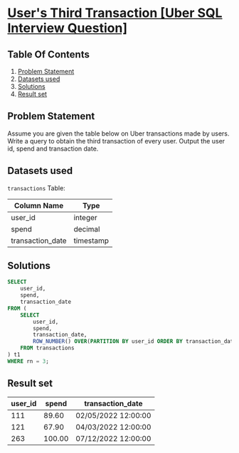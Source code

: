 # [User's Third Transaction [Uber SQL Interview Question]](https://datalemur.com/questions/sql-third-transaction)

## Table Of Contents
1. [Problem Statement](#problem-statement)
2. [Datasets used](#datasets-used)
3. [Solutions](#solutions)
4. [Result set](#result-set)

## Problem Statement

Assume you are given the table below on Uber transactions made by users. Write a query to obtain the third transaction of every user. Output the user id, spend and transaction date.

## Datasets used

```transactions``` Table:

|  Column Name  | Type          |
| ------------- | ------------- |
| user_id |	integer |
| spend |	decimal |
| transaction_date |	timestamp |

## Solutions

```sql
SELECT
    user_id,
    spend,
    transaction_date
FROM (
    SELECT
        user_id,
        spend,
        transaction_date,
        ROW_NUMBER() OVER(PARTITION BY user_id ORDER BY transaction_date) AS rn 
    FROM transactions
) t1
WHERE rn = 3;
```

## Result set

| user_id | spend | transaction_date |
| ------- | ----- | ---------------- |
| 111	| 89.60 |	02/05/2022 12:00:00 |
| 121 |	67.90 |	04/03/2022 12:00:00 |
| 263 |	100.00 |	07/12/2022 12:00:00 |